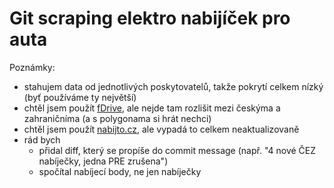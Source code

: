 # Git scraping elektro nabijíček pro auta

Poznámky:
- stahujem data od jednotlivých poskytovatelů, takže pokrytí celkem nízký (byť používáme ty největší)
- chtěl jsem použít [fDrive](https://fdrive.cz/data/export/pub/charging-stations.json), ale nejde tam rozlišit mezi českýma a zahraničníma (a s polygonama si hrát nechci)
- chtěl jsem použít [nabijto.cz](https://www.nabijto.cz/api/chargers), ale vypadá to celkem neaktualizovaně
- rád bych
  - přidal diff, který se propíše do commit message (např. "4 nové ČEZ nabíječky, jedna PRE zrušena")
  - spočítal nabíjecí body, ne jen nabíječky
